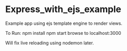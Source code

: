 # Express_with_ejs_example
Example app using ejs template engine to render views.

To Run:
npm install
npm start
browse to localhost:3000


Will fix live reloading using nodemon later.